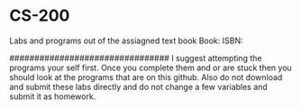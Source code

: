 # CS-200
Labs and programs out of the assiagned text book
Book: 
ISBN: 

################################
I suggest attempting the programs your self first. Once you complete them and or are stuck then you should look 
at the programs that are on this github. Also do not download and submit these labs directly and do not change 
a few variables and submit it as homework.

